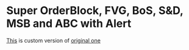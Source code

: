 # Super OrderBlock, FVG, BoS, S&D, MSB and ABC with Alert

[This](https://www.tradingview.com/script/f68pAhow-Super-OrderBlock-FVG-BoS-S-D-MSB-and-ABC-with-Alert/) is custom version of [original one](https://www.tradingview.com/script/aZACDmTC-Super-OrderBlock-FVG-BoS-Tools-by-makuchaku-eFe/)


